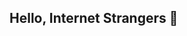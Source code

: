 ## Hello, Internet Strangers 👋

<!--
**octokatt/octokatt** is a ✨ _special_ ✨ repository because its `README.md` (this file) appears on your GitHub profile.

Data archeologist, humming the Indiana Jones theme song.  Currently leadiing the Datapals at Square.


### A little about me...

- 🔭 I’m currently working on product/growth data science
- 🌱 I’m currently learning more about scalable machine learning
- 👯 I’m looking to collaborate on creative gaming projects
- 💬 Ask me about user interface research and design
- 😄 Pronouns: they/them
- ⚡ Fun fact: I love making the perfect office set-up

### Connect with me...

[<img align="left" alt="kattkennedy.me" width="22px" src="https://raw.githubusercontent.com/iconic/open-iconic/master/svg/globe.svg" />][website]
[<img align="left" alt="kattkennedy" | LinkedIn" width="22px" src="https://cdn.jsdelivr.net/npm/simple-icons@v3/icons/linkedin.svg" />][linkedin]
[<img align="left" alt="octokatt" | Medium" width="22px" src="https://cdn.jsdelivr.net/npm/simple-icons@v3/icons/medium.svg" />][medium]
[<img align="left" alt="audhiaprilliant | Kaggle" width="22px" src="https://cdn.jsdelivr.net/npm/simple-

[![Octokatt's GitHub stats](https://github-readme-stats.vercel.app/api?username=octokatt)](https://github.com/anuraghazra/github-readme-stats)

[website]: http://kattkennedy.me
[medium]: https://medium.com/@octokatt/
[linkedin]: https://www.linkedin.com/in/kattkennedy/
